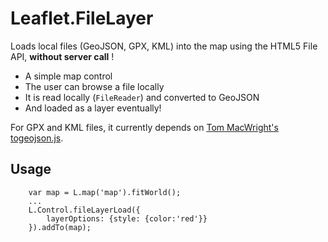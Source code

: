 Leaflet.FileLayer
=================

Loads local files (GeoJSON, GPX, KML) into the map using the HTML5 File API, **without server call** !

* A simple map control
* The user can browse a file locally
* It is read locally (``FileReader``) and converted to GeoJSON
* And loaded as a layer eventually!

For GPX and KML files, it currently depends on [Tom MacWright's togeojson.js](https://github.com/tmcw/togeojson).

Usage
-----

```
    var map = L.map('map').fitWorld();
    ...
    L.Control.fileLayerLoad({
        layerOptions: {style: {color:'red'}}
    }).addTo(map);
```
